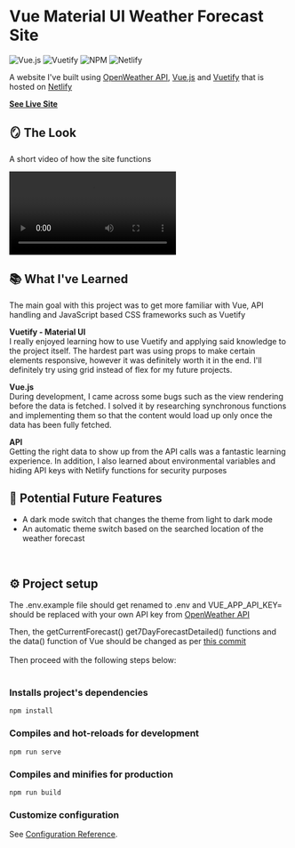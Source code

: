 # Vue Material UI Weather Forecast Site
![Vue.js](https://img.shields.io/badge/vuejs-%2335495e.svg?style=for-the-badge&logo=vuedotjs&logoColor=%234FC08D&style=flat)
![Vuetify](https://img.shields.io/badge/Vuetify-1867C0?style=for-the-badge&logo=vuetify&logoColor=AEDDFF&style=flat)
![NPM](https://img.shields.io/badge/NPM-%23000000.svg?style=for-the-badge&logo=npm&logoColor=white&style=flat)
![Netlify](https://img.shields.io/badge/netlify-%23000000.svg?style=for-the-badge&logo=netlify&logoColor=00C7B7&style=flat)

A website I've built using [OpenWeather API](https://openweathermap.org/api), [Vue.js](https://vuejs.org/) and [Vuetify](https://vuetifyjs.com/en/) that is hosted on [Netlify](https://www.netlify.com/)

<b>[See Live Site](https://amazing-cupcake-92945c.netlify.app/) </b>
<br />

## 🪞 The Look
A short video of how the site functions

![Weather site video](/git-assets/weather-site-video.mov)
<br />

## 📚 What I've Learned

The main goal with this project was to get more familiar with Vue, API handling and JavaScript based CSS frameworks such as Vuetify

<b>Vuetify - Material UI</b> <br />
I really enjoyed learning how to use Vuetify and applying said knowledge to the project itself. The hardest part was using props to make certain elements responsive, however it was definitely worth it in the end. I'll definitely try using grid instead of flex for my future projects.

<b>Vue.js</b> <br />
During development, I came across some bugs such as the view rendering before the data is fetched. I solved it by researching synchronous functions and implementing them so that the content would load up only once the data has been fully fetched.

<b>API</b> <br />
Getting the right data to show up from the API calls was a fantastic learning experience. In addition, I also learned about environmental variables and hiding API keys with Netlify functions for security purposes
<br />

## 💭 Potential Future Features
- A dark mode switch that changes the theme from light to dark mode
- An automatic theme switch based on the searched location of the weather forecast
<br />

## ⚙️ Project setup

The .env.example file should get renamed to .env and VUE_APP_API_KEY= should be replaced with your own API key from [OpenWeather API](https://openweathermap.org/api)

Then, the getCurrentForecast() get7DayForecastDetailed() functions and the data() function of Vue should be changed as per [this commit](https://github.com/mriusdev/weather-app/blob/e45d0a326804383eaf4e127e59e63a6e71916bb5/src/components/WeatherCards.vue#L337) <br />
<br />
Then proceed with the following steps below: <br />
<br />
### Installs project's dependencies
```
npm install
```

### Compiles and hot-reloads for development
```
npm run serve
```

### Compiles and minifies for production
```
npm run build
```

### Customize configuration
See [Configuration Reference](https://cli.vuejs.org/config/).
